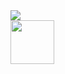 <body>
  <img src="https://camo.githubusercontent.com/823822df4639299e2725baf47d3601944c93d8c36c3f3d12b3153095573a9f70/68747470733a2f2f6d656469612e67697068792e636f6d2f6d656469612f5262444b61637a71576f76497567794a6d572f67697068792e676966">
  
  <br>
  
  <div><a href="https://vk.com/coffecuthe"><img src="https://www.oblgazeta.ru/media/filer_public/2021/09/03/23bd01ce-930d-48bd-8983-d2e8f62f2066-%D0%92%D0%9A.jpg" width="70"></a></div>
  
</body>
